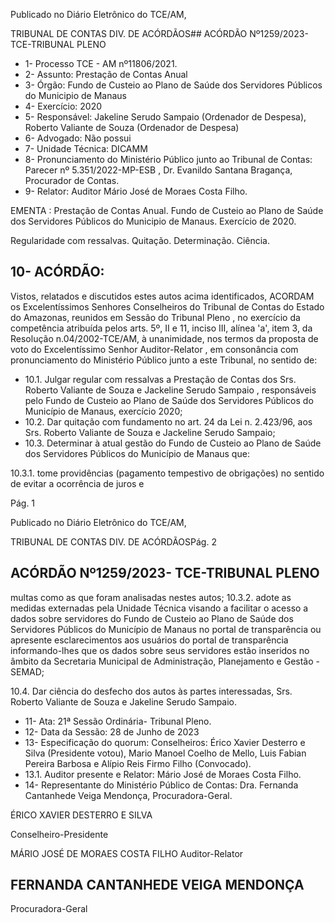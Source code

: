 Publicado  no  Diário  Eletrônico do TCE/AM,

TRIBUNAL DE CONTAS DIV. DE ACÓRDÃOS## ACÓRDÃO Nº1259/2023- TCE-TRIBUNAL PLENO

- 1- Processo TCE - AM nº11806/2021.
- 2- Assunto: Prestação de Contas Anual
- 3- Órgão: Fundo de Custeio ao Plano de Saúde dos Servidores Públicos do Municipio de Manaus
- 4- Exercício: 2020
- 5- Responsável: Jakeline  Serudo  Sampaio  (Ordenador  de  Despesa),  Roberto  Valiante de Souza (Ordenador de Despesa)
- 6- Advogado: Não possui
- 7- Unidade Técnica: DICAMM
- 8- Pronunciamento  do  Ministério  Público  junto  ao  Tribunal  de  Contas: Parecer  nº 5.351/2022-MP-ESB , Dr. Evanildo Santana Bragança, Procurador de Contas.
- 9- Relator: Auditor Mário José de Moraes Costa Filho.

EMENTA :  Prestação  de  Contas  Anual.  Fundo  de Custeio ao Plano de Saúde dos Servidores Públicos do Municipio de Manaus. Exercício de 2020.

Regularidade com ressalvas. Quitação. Determinação. Ciência.

## 10-  ACÓRDÃO:

Vistos, relatados e discutidos estes autos acima identificados, ACORDAM os Excelentíssimos Senhores Conselheiros do Tribunal de Contas do Estado do Amazonas, reunidos em Sessão do Tribunal Pleno , no exercício da competência atribuída pelos arts. 5º, II e 11, inciso III, alínea 'a', item 3, da Resolução n.04/2002-TCE/AM, à unanimidade, nos termos da proposta de voto do Excelentíssimo Senhor Auditor-Relator , em consonância com pronunciamento do Ministério Público junto a este Tribunal, no sentido de:

- 10.1. Julgar  regular  com  ressalvas a  Prestação  de  Contas  dos Srs. Roberto Valiante de Souza e Jackeline Serudo Sampaio , responsáveis pelo Fundo de Custeio ao Plano de Saúde dos Servidores Públicos do Município de Manaus, exercício 2020;
- 10.2. Dar quitação com fundamento no art. 24 da Lei n. 2.423/96, aos Srs. Roberto Valiante de Souza e Jackeline Serudo Sampaio;
- 10.3. Determinar à atual gestão do Fundo de Custeio ao Plano de Saúde dos Servidores Públicos do Município de Manaus que:

10.3.1. tome providências (pagamento tempestivo de obrigações) no sentido de evitar a ocorrência de juros e

Pág. 1

Publicado  no  Diário  Eletrônico do TCE/AM,

TRIBUNAL DE CONTAS DIV. DE ACÓRDÃOSPág. 2

## ACÓRDÃO Nº1259/2023- TCE-TRIBUNAL PLENO

multas como as que foram analisadas nestes autos; 10.3.2. adote  as  medidas  externadas  pela  Unidade  Técnica visando a facilitar o acesso a dados sobre servidores do Fundo  de  Custeio  ao  Plano  de  Saúde  dos  Servidores Públicos do Município de Manaus no portal de transparência ou apresente esclarecimentos aos usuários do portal de transparência informando-lhes que os dados sobre  seus  servidores  estão  inseridos  no  âmbito  da Secretaria  Municipal  de  Administração,  Planejamento  e Gestão - SEMAD;

10.4. Dar  ciência do  desfecho  dos  autos  às  partes  interessadas, Srs. Roberto Valiante de Souza e Jakeline Serudo Sampaio.

- 11-  Ata: 21ª Sessão Ordinária- Tribunal Pleno.
- 12-  Data da Sessão: 28 de Junho de 2023
- 13-  Especificação do quorum: Conselheiros: Érico Xavier Desterro e Silva (Presidente votou), Mario Manoel Coelho de Mello, Luis Fabian Pereira Barbosa e Alípio Reis Firmo Filho (Convocado).
- 13.1. Auditor presente e Relator: Mário José de Moraes Costa Filho.
- 14-  Representante do Ministério Público de Contas: Dra. Fernanda Cantanhede Veiga Mendonça, Procuradora-Geral.

ÉRICO XAVIER DESTERRO E SILVA

Conselheiro-Presidente

MÁRIO JOSÉ DE MORAES COSTA FILHO Auditor-Relator

## FERNANDA CANTANHEDE VEIGA MENDONÇA

Procuradora-Geral